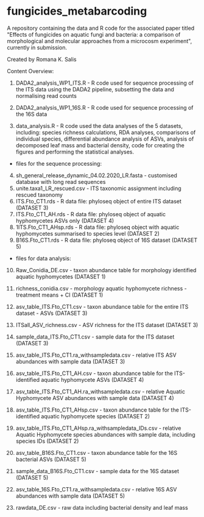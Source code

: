 # fungicides_metabarcoding

A repository containing the data and R code for the associated paper titled "Effects of fungicides on aquatic fungi and bacteria: a comparison of morphological and molecular approaches from a microcosm experiment", currently in submission.

Created by Romana K. Salis

Content Overview:

1. DADA2_analysis_WP1_ITS.R - R code used for sequence processing of the ITS data using the DADA2 pipeline, subsetting the data and normalising read counts
2. DADA2_analysis_WP1_16S.R - R code used for sequence processing of the 16S data

3. data_analysis.R - R code used the data analyses of the 5 datasets, including: species richness calculations, RDA analyses, comparisons of individual species, differential abundance analysis of ASVs, analysis of decomposed leaf mass and bacterial density, code for creating the figures and performing the statistical analyses.

- files for the sequence processing:
4. sh_general_release_dynamic_04.02.2020_LR.fasta - customised database with long read sequences
5. unite.taxa1_LR_rescued.csv - ITS taxonomic assignment including rescued taxonomy
6. ITS.Fto_CT1.rds - R data file: phyloseq object of entire ITS dataset (DATASET 3)
7. ITS.Fto_CT1_AH.rds  - R data file: phyloseq object of aquatic hyphomycetes ASVs only (DATASET 4)
8. 1ITS.Fto_CT1_AHsp.rds - R data file: phyloseq object with aquatic hyphomycetes summarised to species level (DATASET 2)
9. B16S.Fto_CT1.rds - R data file: phyloseq object of 16S dataset (DATASET 5)

- files for data analysis:
10. Raw_Conidia_DE.csv - taxon abundance table for morphology identified aquatic hyphomycetes (DATASET 1)
11. richness_conidia.csv - morphology aquatic hyphomycete richness - treatment means + CI (DATASET 1)

12. asv_table_ITS.Fto_CT1.csv - taxon abundance table for the entire ITS dataset - ASVs (DATASET 3)
13. ITSall_ASV_richness.csv - ASV richness for the ITS dataset (DATASET 3)
14. sample_data_ITS.Fto_CT1.csv - sample data for the ITS dataset (DATASET 3)
15. asv_table_ITS.Fto_CT1.ra_withsampledata.csv - relative ITS ASV abundances with sample data (DATASET 3)

16. asv_table_ITS.Fto_CT1_AH.csv - taxon abundance table for the ITS-identified aquatic hyphomycete ASVs (DATASET 4)
17. asv_table_ITS.Fto_CT1_AH.ra_withsampledata.csv - relative Aquatic Hyphomycete ASV abundances with sample data (DATASET 4)

18. asv_table_ITS.Fto_CT1_AHsp.csv - taxon abundance table for the ITS-identified aquatic hyphomycete species (DATASET 2)
19. asv_table_ITS.Fto_CT1_AHsp.ra_withsampledata_IDs.csv - relative Aquatic Hyphomycete species abundances with sample data, including species IDs (DATASET 2)

20. asv_table_B16S.Fto_CT1.csv - taxon abundance table for the 16S bacterial ASVs (DATASET 5)
21. sample_data_B16S.Fto_CT1.csv - sample data for the 16S dataset (DATASET 5)
22. asv_table_16S.Fto_CT1.ra_withsampledata.csv - relative 16S ASV abundances with sample data (DATASET 5)

23. rawdata_DE.csv - raw data including bacterial density and leaf mass
